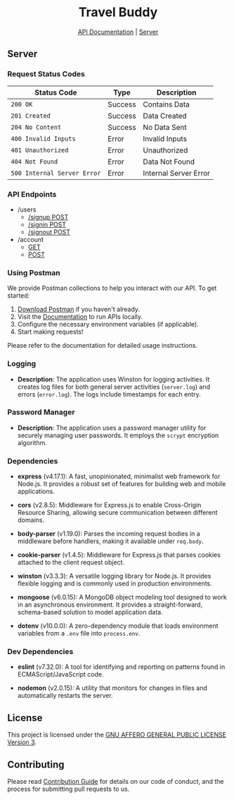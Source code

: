 <div align="center">

# Travel Buddy
[API Documentation](https://documenter.getpostman.com/view/16660574/2s9YR57axm) | [Server](#server)
</div>

<!-- <iframe width="560" height="315" src='https://dbdiagram.io/embed/650882a802bd1c4a5ecc62da'> </iframe> -->

## Server

### Request Status Codes

| Status Code              | Type          | Description             |
|--------------------------|---------------|-------------------------|
| `200 OK`                 | Success       | Contains Data           |
| `201 Created`            | Success       | Data Created            |
| `204 No Content`         | Success       | No Data Sent            |
| `400 Invalid Inputs`      | Error         | Invalid Inputs            |
| `401 Unauthorized`      | Error         | Unauthorized            |
| `404 Not Found`          | Error         | Data Not Found          |
| `500 Internal Server Error` | Error      | Internal Server Error   |

### API Endpoints

- /users
  - [/signup POST](https://documenter.getpostman.com/view/16660574/2s9YR57axm#eba1cfe7-5c40-4466-8a67-ec986700b33c)
  - [/signin POST](https://documenter.getpostman.com/view/16660574/2s9YR57axm#c5af9bfe-821a-4a6f-b9f9-1a299c124d09)
  - [/signout POST](https://documenter.getpostman.com/view/16660574/2s9YR57axm#82b594b0-25e9-4903-a75a-fd1262356d6b)
- /account
  - [GET](https://documenter.getpostman.com/view/16660574/2s9YR57axm#9abce0c6-2c09-4f83-aa9a-f0a354c4efb3)
  - [POST](https://documenter.getpostman.com/view/16660574/2s9YR57axm#9cf196c6-2252-4718-912e-4e5a38d93ba9)

### Using Postman

We provide Postman collections to help you interact with our API. To get started:

1. [Download Postman](https://www.getpostman.com/downloads/) if you haven't already.
2. Visit the [Documentation](https://documenter.getpostman.com/view/16660574/2s9YR57axm) to run APIs locally.
3. Configure the necessary environment variables (if applicable).
4. Start making requests!

<!-- 2. Import the relevant collection JSON file from the `documentation/postman` folder. -->
<!-- - [Collection 1](documentation/postman/Collection1.json)
- [Collection 2](documentation/postman/Collection2.json) -->

Please refer to the documentation for detailed usage instructions.

### Logging

- **Description**: The application uses Winston for logging activities. It creates log files for both general server activities (`server.log`) and errors (`error.log`). The logs include timestamps for each entry.

### Password Manager

- **Description**: The application uses a password manager utility for securely managing user passwords. It employs the `scrypt` encryption algorithm.

### Dependencies

- **express** (v4.17.1): A fast, unopinionated, minimalist web framework for Node.js. It provides a robust set of features for building web and mobile applications.

- **cors** (v2.8.5): Middleware for Express.js to enable Cross-Origin Resource Sharing, allowing secure communication between different domains.

- **body-parser** (v1.19.0): Parses the incoming request bodies in a middleware before handlers, making it available under `req.body`.

- **cookie-parser** (v1.4.5): Middleware for Express.js that parses cookies attached to the client request object.

- **winston** (v3.3.3): A versatile logging library for Node.js. It provides flexible logging and is commonly used in production environments.

- **mongoose** (v6.0.15): A MongoDB object modeling tool designed to work in an asynchronous environment. It provides a straight-forward, schema-based solution to model application data.

- **dotenv** (v10.0.0): A zero-dependency module that loads environment variables from a `.env` file into `process.env`.

### Dev Dependencies

- **eslint** (v7.32.0): A tool for identifying and reporting on patterns found in ECMAScript/JavaScript code.

- **nodemon** (v2.0.15): A utility that monitors for changes in files and automatically restarts the server.

## License

This project is licensed under the [GNU AFFERO GENERAL PUBLIC LICENSE Version 3](LICENSE).

## Contributing

Please read [Contribution Guide](CONTRIBUTING.md) for details on our code of conduct, and the process for submitting pull requests to us.

